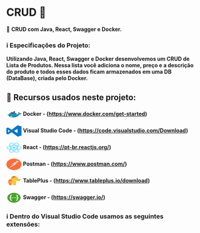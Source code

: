 # CRUD :file_folder:
:bookmark_tabs: **CRUD com Java, React, Swagger e Docker.**

### :information_source: Especificações do Projeto:

**Utilizando Java, React, Swagger e Docker desenvolvemos um CRUD de Lista de Produtos. Nessa lista você adiciona o nome, preço e a descrição do produto e todos esses dados ficam armazenados em uma DB (DataBase), criada pelo Docker.**

## 📌 Recursos usados neste projeto: 

<img align="center" alt="icon-js" height="30" width="40" src="https://raw.githubusercontent.com/devicons/devicon/master/icons/docker/docker-original.svg" style="max-width:100%;"></img> **Docker -  (https://www.docker.com/get-started)**

<img align="center" alt="icon-js" height="30" width="40" src="icons/visual-studio-code-logo-svg-vector.svg" style="max-width:100%;"></img> **Visual Studio Code -  (https://code.visualstudio.com/Download)**

<img align="center" alt="icon-js" height="30" width="40" src="https://raw.githubusercontent.com/devicons/devicon/master/icons/react/react-original.svg" style="max-width:100%;"></img> **React -  (https://pt-br.reactjs.org/)**

<img align="center" alt="icon-js" height="30" width="40" src="icons/getpostman-icon.svg" style="max-width:100%;"></img> **Postman - (https://www.postman.com/)**

<img align="center" alt="icon-js" height="30" width="40" src="icons/tableplus-v1.png" style="max-width:100%;"></img> **TablePlus - (https://www.tableplus.io/download)**

<img align="center" alt="icon-js" height="30" width="40" src="icons/swagger-seeklogo.com.svg" style="max-width:100%;"></img> **Swagger - (https://swagger.io/)**

### :information_source: Dentro do Visual Studio Code usamos as seguintes extensões:








